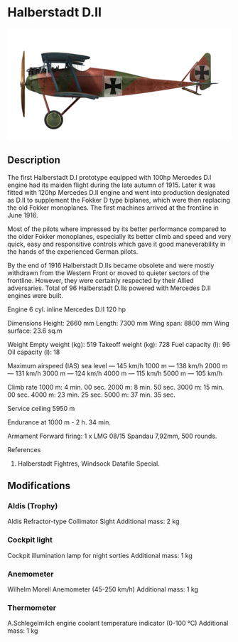 # Halberstadt D.II

![halberstadtd2](../images/halberstadtd2.png)

## Description

The first Halberstadt D.I prototype equipped with 100hp Mercedes D.I engine had its maiden flight during the late autumn of 1915. Later it was fitted with 120hp Mercedes D.II engine and went into production designated as D.II to supplement the Fokker D type biplanes, which were then replacing the old Fokker monoplanes. The first machines arrived at the frontline in June 1916.

Most of the pilots where impressed by its better performance compared to the older Fokker monoplanes, especially its better climb and speed and very quick, easy and responsitive controls which gave it good maneverability in the hands of the experienced German pilots.

By the end of 1916 Halberstadt D.IIs became obsolete and were mostly withdrawn from the Western Front or moved to quieter sectors of the frontline. However, they were certainly respected by their Allied adversaries. Total of 96 Halberstadt D.IIs powered with Mercedes D.II engines were built.


Engine
6 cyl. inline Mercedes D.II 120 hp

Dimensions
Height: 2660 mm
Length: 7300 mm
Wing span: 8800 mm
Wing surface: 23.6 sq.m

Weight
Empty weight (kg): 519
Takeoff weight (kg): 728
Fuel capacity (l): 96
Oil capacity (l): 18

Maximum airspeed (IAS)
sea level — 145 km/h
1000 m — 138 km/h
2000 m — 131 km/h
3000 m — 124 km/h
4000 m — 115 km/h
5000 m — 105 km/h

Climb rate
1000 m:  4 min. 00 sec.
2000 m:  8 min. 50 sec.
3000 m: 15 min. 00 sec.
4000 m: 23 min. 25 sec.
5000 m: 37 min. 35 sec.

Service ceiling 5950 m

Endurance at 1000 m - 2 h. 34 min.

Armament
Forward firing: 1 х LMG 08/15 Spandau 7,92mm, 500 rounds.

References
1) Halberstadt Fightres, Windsock Datafile Special.

## Modifications


### Aldis (Trophy)

Aldis Refractor-type Collimator Sight
Additional mass: 2 kg


### Cockpit light

Cockpit illumination lamp for night sorties
Additional mass: 1 kg


### Anemometer

Wilhelm Morell Anemometer (45-250 km/h)
Additional mass: 1 kg
﻿

### Thermometer

A.Schlegelmilch engine coolant temperature indicator (0-100 °C)
Additional mass: 1 kg
